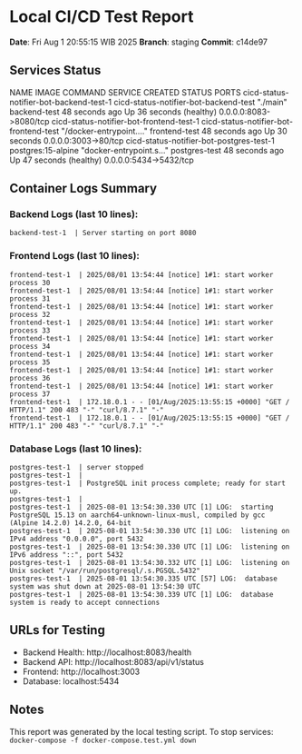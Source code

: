 # Local CI/CD Test Report

**Date**: Fri Aug  1 20:55:15 WIB 2025
**Branch**: staging
**Commit**: c14de97

## Services Status

NAME                                       IMAGE                                    COMMAND                  SERVICE         CREATED          STATUS                    PORTS
cicd-status-notifier-bot-backend-test-1    cicd-status-notifier-bot-backend-test    "./main"                 backend-test    48 seconds ago   Up 36 seconds (healthy)   0.0.0.0:8083->8080/tcp
cicd-status-notifier-bot-frontend-test-1   cicd-status-notifier-bot-frontend-test   "/docker-entrypoint.…"   frontend-test   48 seconds ago   Up 30 seconds             0.0.0.0:3003->80/tcp
cicd-status-notifier-bot-postgres-test-1   postgres:15-alpine                       "docker-entrypoint.s…"   postgres-test   48 seconds ago   Up 47 seconds (healthy)   0.0.0.0:5434->5432/tcp

## Container Logs Summary

### Backend Logs (last 10 lines):
```
backend-test-1  | Server starting on port 8080
```

### Frontend Logs (last 10 lines):
```
frontend-test-1  | 2025/08/01 13:54:44 [notice] 1#1: start worker process 30
frontend-test-1  | 2025/08/01 13:54:44 [notice] 1#1: start worker process 31
frontend-test-1  | 2025/08/01 13:54:44 [notice] 1#1: start worker process 32
frontend-test-1  | 2025/08/01 13:54:44 [notice] 1#1: start worker process 33
frontend-test-1  | 2025/08/01 13:54:44 [notice] 1#1: start worker process 34
frontend-test-1  | 2025/08/01 13:54:44 [notice] 1#1: start worker process 35
frontend-test-1  | 2025/08/01 13:54:44 [notice] 1#1: start worker process 36
frontend-test-1  | 2025/08/01 13:54:44 [notice] 1#1: start worker process 37
frontend-test-1  | 172.18.0.1 - - [01/Aug/2025:13:55:15 +0000] "GET / HTTP/1.1" 200 483 "-" "curl/8.7.1" "-"
frontend-test-1  | 172.18.0.1 - - [01/Aug/2025:13:55:15 +0000] "GET / HTTP/1.1" 200 483 "-" "curl/8.7.1" "-"
```

### Database Logs (last 10 lines):
```
postgres-test-1  | server stopped
postgres-test-1  | 
postgres-test-1  | PostgreSQL init process complete; ready for start up.
postgres-test-1  | 
postgres-test-1  | 2025-08-01 13:54:30.330 UTC [1] LOG:  starting PostgreSQL 15.13 on aarch64-unknown-linux-musl, compiled by gcc (Alpine 14.2.0) 14.2.0, 64-bit
postgres-test-1  | 2025-08-01 13:54:30.330 UTC [1] LOG:  listening on IPv4 address "0.0.0.0", port 5432
postgres-test-1  | 2025-08-01 13:54:30.330 UTC [1] LOG:  listening on IPv6 address "::", port 5432
postgres-test-1  | 2025-08-01 13:54:30.332 UTC [1] LOG:  listening on Unix socket "/var/run/postgresql/.s.PGSQL.5432"
postgres-test-1  | 2025-08-01 13:54:30.335 UTC [57] LOG:  database system was shut down at 2025-08-01 13:54:30 UTC
postgres-test-1  | 2025-08-01 13:54:30.339 UTC [1] LOG:  database system is ready to accept connections
```

## URLs for Testing

- Backend Health: http://localhost:8083/health
- Backend API: http://localhost:8083/api/v1/status
- Frontend: http://localhost:3003
- Database: localhost:5434

## Notes

This report was generated by the local testing script.
To stop services: `docker-compose -f docker-compose.test.yml down`

